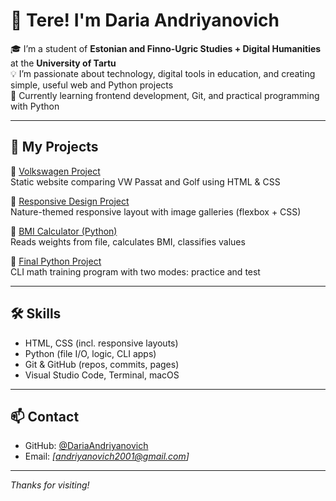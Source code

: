 # 👋 Tere! I'm Daria Andriyanovich

🎓 I’m a student of **Estonian and Finno-Ugric Studies + Digital Humanities** at the **University of Tartu**  
💡 I’m passionate about technology, digital tools in education, and creating simple, useful web and Python projects  
🔎 Currently learning frontend development, Git, and practical programming with Python

---

## 🚀 My Projects

🔹 [Volkswagen Project](https://dariaandriyanovich.github.io/volkswagen-project/)  
Static website comparing VW Passat and Golf using HTML & CSS

🔹 [Responsive Design Project](https://dariaandriyanovich.github.io/responsive-design-project/)  
Nature-themed responsive layout with image galleries (flexbox + CSS)

🔹 [BMI Calculator (Python)](https://github.com/DariaAndriyanovich/kehakaalu-arvutaja)  
Reads weights from file, calculates BMI, classifies values

🔹 [Final Python Project](https://github.com/DariaAndriyanovich/python-project)  
CLI math training program with two modes: practice and test

---

## 🛠️ Skills

- HTML, CSS (incl. responsive layouts)
- Python (file I/O, logic, CLI apps)
- Git & GitHub (repos, commits, pages)
- Visual Studio Code, Terminal, macOS

---

## 📫 Contact

- GitHub: [@DariaAndriyanovich](https://github.com/DariaAndriyanovich)  
- Email: *[andriyanovich2001@gmail.com]*

---

*Thanks for visiting!*

